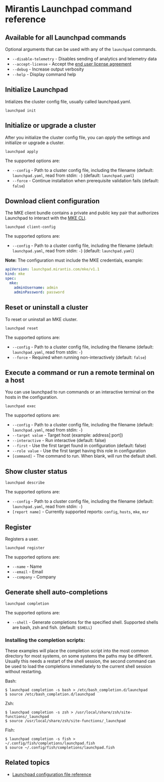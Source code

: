 # Mirantis Launchpad command reference


## Available for all Launchpad commands

Optional arguments that can be used with any of the `launchpad` commands.

* `--disable-telemetry` - Disables sending of analytics and telemetry data
* `--accept-license` - Accept the [end user license agreement](https://github.com/Mirantis/launchpad/blob/master/LICENSE)
* `--debug` - Increase output verbosity
* `--help` - Display command help

## Initialize Launchpad

Intializes the cluster config file, usually called launchpad.yaml.

`launchpad init`

## Initialize or upgrade a cluster

After you initialize the cluster config file, you can _apply_ the settings and
initialize or upgrade a cluster.

`launchpad apply`

The supported options are:

* `--config` - Path to a cluster config file, including the filename (default: `launchpad.yaml`, read from stdin: `-`)
(default: `launchpad.yaml`)
* `--force` - Continue installation when prerequisite validation fails
(default: `false`)

## Download client configuration

The MKE client bundle contains a private and public key pair that authorizes
Launchpad to interact with the [MKE CLI](https://docs.mirantis.com/docker-enterprise/v3.1/dockeree-products/ucp/user-access.html#cli-access).

`launchpad client-config`

The supported options are:

* `--config` - Path to a cluster config file, including the filename (default: `launchpad.yaml`, read from stdin: `-`)
(default: `launchpad.yaml`)

**Note:** The configuration must include the MKE credentials, example:

```yaml
apiVersion: launchpad.mirantis.com/mke/v1.1
kind: mke
spec:
  mke:
    adminUsername: admin
    adminPassword: password
```

## Reset or uninstall a cluster

To reset or uninstall an MKE cluster.

`launchpad reset`

The supported options are:

* `--config` - Path to a cluster config file, including the filename (default: `launchpad.yaml`, read from stdin: `-`)
* `--force` - Required when running non-interactively (default: `false`)

## Execute a command or run a remote terminal on a host

You can use launchpad to run commands or an interactive terminal on the hosts in the configuration.

`launchpad exec`

The supported options are:

* `--config` - Path to a cluster config file, including the filename (default: `launchpad.yaml`, read from stdin: `-`)
* `--target value`  - Target host (example: address[:port])
* `--interactive` - Run interactive (default: false)
* `--first` - Use the first target found in configuration (default: false)
* `--role value` - Use the first target having this role in configuration
* `[command]` - The command to run. When blank, will run the default shell.

## Show cluster status

`launchpad describe`

The supported options are:

* `--config` - Path to a cluster config file, including the filename (default: `launchpad.yaml`, read from stdin: `-`)
* `[report name]` - Currently supported reports: `config`, `hosts`, `mke`, `msr`

## Register

Registers a user.

`launchpad register`

The supported options are:

* `--name` - Name
* `--email` - Email
* `--company` - Company


## Generate shell auto-completions

`launchpad completion`

The supported options are:

* `--shell` - Generate completions for the specified shell. Supported shells are bash, zsh and fish. (default: `$SHELL`)

### Installing the completion scripts:

These examples will place the completion script into the most common directory for most systems, on some systems the paths may be different. Usually this needs a restart of the shell session, the second command can be used to load the completions immediately to the current shell session without restarting.

Bash:
```
$ launchpad completion -s bash > /etc/bash_completion.d/launchpad
$ source /etc/bash_completion.d/launchpad
```

Zsh:
```
$ launchpad completion -s zsh > /usr/local/share/zsh/site-functions/_launchpad
$ source /usr/local/share/zsh/site-functions/_launchpad
```

Fish:
```
$ launchpad completion -s fish > ~/.config/fish/completions/launchpad.fish
$ source ~/.config/fish/completions/launchpad.fish
```

## Related topics

* [Launchpad configuration file reference](configuration-file.md)
